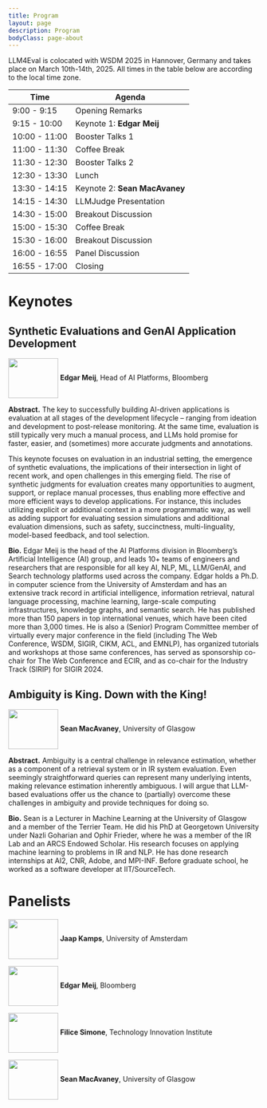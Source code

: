 ```yaml
---
title: Program
layout: page
description: Program
bodyClass: page-about
---
```


LLM4Eval is colocated with WSDM 2025 in Hannover, Germany and takes place on March 10th-14th, 2025. All times in the table below are according to the local time zone.


| Time          | Agenda                            |
| ------------- | --------------------------------- |
| 9:00 - 9:15   | Opening Remarks                   |
| 9:15 - 10:00  | Keynote 1: __Edgar Meij__         |
| 10:00 - 11:00 | Booster Talks 1                   |
| 11:00 - 11:30 | Coffee Break                      |
| 11:30 - 12:30 | Booster Talks 2                   |
| 12:30 - 13:30 | Lunch                             |
| 13:30 - 14:15 | Keynote 2: __Sean MacAvaney__     |
| 14:15 - 14:30 | LLMJudge Presentation             |
| 14:30 - 15:00 | Breakout Discussion               |
| 15:00 - 15:30 | Coffee Break                      |
| 15:30 - 16:00 | Breakout Discussion               |
| 16:00 - 16:55 | Panel Discussion                  |
| 16:55 - 17:00 | Closing                           |

# Keynotes

## Synthetic Evaluations and GenAI Application Development

<img style="vertical-align:middle" width="100px" height="80px" src="../images/team/edgar.jpeg"/> __Edgar Meij__, Head of AI Platforms, Bloomberg

__Abstract.__ The key to successfully building AI-driven applications is evaluation at all stages of the development lifecycle – ranging from ideation and development to post-release monitoring. At the same time, evaluation is still typically very much a manual process, and LLMs hold promise for faster, easier, and (sometimes) more accurate judgments and annotations.

This keynote focuses on evaluation in an industrial setting, the emergence of synthetic evaluations, the implications of their intersection in light of recent work, and open challenges in this emerging field. The rise of synthetic judgments for evaluation creates many opportunities to augment, support, or replace manual processes, thus enabling more effective and more efficient ways to develop applications. For instance, this includes utilizing explicit or additional context in a more programmatic way, as well as adding support for evaluating session simulations and additional evaluation dimensions, such as safety, succinctness, multi-linguality, model-based feedback, and tool selection.

__Bio.__ Edgar Meij is the head of the AI Platforms division in Bloomberg’s Artificial Intelligence (AI) group, and leads 10+ teams of engineers and researchers that are responsible for all key AI, NLP, ML, LLM/GenAI, and Search technology platforms used across the company. Edgar holds a Ph.D. in computer science from the University of Amsterdam and has an extensive track record in artificial intelligence, information retrieval, natural language processing, machine learning, large-scale computing infrastructures, knowledge graphs, and semantic search. He has published more than 150 papers in top international venues, which have been cited more than 3,000 times. He is also a (Senior) Program Committee member of virtually every major conference in the field (including The Web Conference, WSDM, SIGIR, CIKM, ACL, and EMNLP), has organized tutorials and workshops at those same conferences, has served as sponsorship co-chair for The Web Conference and ECIR, and as co-chair for the Industry Track (SIRIP) for SIGIR 2024.

## Ambiguity is King. Down with the King!

<img style="vertical-align:middle" width="100px" height="80px" src="../images/team/sean.png"/> __Sean MacAvaney__, University of Glasgow

__Abstract.__ Ambiguity is a central challenge in relevance estimation, whether as a component of a retrieval system or in IR system evaluation. Even seemingly straightforward queries can represent many underlying intents, making relevance estimation inherently ambiguous. I will argue that LLM-based evaluations offer us the chance to (partially) overcome these challenges in ambiguity and provide techniques for doing so.

__Bio.__ Sean is a Lecturer in Machine Learning at the University of Glasgow and a member of the Terrier Team. He did his PhD at Georgetown University under Nazli Goharian and Ophir Frieder, where he was a member of the IR Lab and an ARCS Endowed Scholar. His research focuses on applying machine learning to problems in IR and NLP. He has done research internships at AI2, CNR, Adobe, and MPI-INF. Before graduate school, he worked as a software developer at IIT/SourceTech.

# Panelists

<img style="vertical-align:middle" width="100px" height="80px" src="../images/team/jaapkamps.jpg"/> __Jaap Kamps__, University of Amsterdam

<img style="vertical-align:middle" width="100px" height="80px" src="../images/team/edgar.jpeg"/> __Edgar Meij__, Bloomberg

<img style="vertical-align:middle" width="100px" height="80px" src="../images/team/SimoneFilice.jpeg"/> __Filice Simone__, Technology Innovation Institute

<img style="vertical-align:middle" width="100px" height="80px" src="../images/team/sean.png"/> __Sean MacAvaney__, University of Glasgow